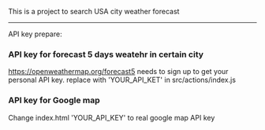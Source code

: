 This is a project to search USA city weather forecast



----------------------------------------------------------
API key prepare:

### API key for forecast 5 days weatehr in certain city
https://openweathermap.org/forecast5
needs to sign up to get your personal API key.
replace with 'YOUR_API_KET' in src/actions/index.js 



### API key for Google map
Change index.html 'YOUR_API_KEY' to real google map API key


